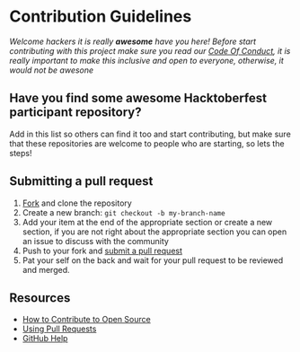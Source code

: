 # Contribution Guidelines

_Welcome hackers it is really **awesome** have you here! Before start contributing with this project make sure you read our [Code Of Conduct](../CODE_OF_CONDUCT.md), it is really important to make this inclusive and open to everyone, otherwise, it would not be awesone_

## Have you find some awesome Hacktoberfest participant repository?

Add in this list so others can find it too and start contributing, but make sure that these repositories are welcome to people who are starting, so lets the steps!

## Submitting a pull request

1. [Fork](https://github.com/OtacilioN/awesome-hacktoberfest-2018/fork) and clone the repository
1. Create a new branch: `git checkout -b my-branch-name`
1. Add your item at the end of the appropriate section or create a new section, if you are not right about the appropriate section you can open an issue to discuss with the community
1. Push to your fork and [submit a pull request](https://github.com/OtacilioN/awesome-hacktoberfest-2018/compare)
1. Pat your self on the back and wait for your pull request to be reviewed and merged.

## Resources

- [How to Contribute to Open Source](https://opensource.guide/how-to-contribute/)
- [Using Pull Requests](https://help.github.com/articles/about-pull-requests/)
- [GitHub Help](https://help.github.com)
